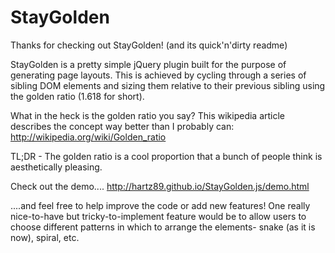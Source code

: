 StayGolden
==========

Thanks for checking out StayGolden! (and its quick'n'dirty readme)

StayGolden is a pretty simple jQuery plugin built for the purpose of generating page layouts.  This is achieved by cycling through a series of sibling DOM elements and sizing them relative to their previous sibling using the golden ratio (1.618 for short).

What in the heck is the golden ratio you say?  This wikipedia article describes the concept way better than I probably can:
http://wikipedia.org/wiki/Golden_ratio

TL;DR - The golden ratio is a cool proportion that a bunch of people think is aesthetically pleasing.

Check out the demo....
http://hartz89.github.io/StayGolden.js/demo.html

....and feel free to help improve the code or add new features!  One really nice-to-have but tricky-to-implement feature would be to allow users to choose different patterns in which to arrange the elements- snake (as it is now), spiral, etc.
